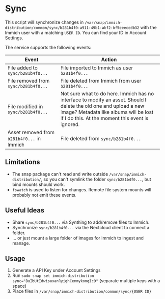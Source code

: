 # Sync

This script will synchronize changes in `/var/snap/immich-distribution/common/sync/b281b4f0-a911-49b1-abf2-bf5eeecedb32` with the Immich user with a matching `USER ID`. You can find your ID in Account Settings.

The service supports the following events:

| Event | Action |
| ----- | ------ |
| File added to `sync/b281b4f0...` | File imported to Immich as user `b281b4f0...` |
| File removed from `sync/b281b4f0...` | File deleted from Immich from user `b281b4f0...` |
| File modified in `sync/b281b4f0...` | Not sure what to do here. Immich has no interface to modify an asset. Should I delete the old one and upload a new image? Metadata like albums will be lost if I do this. At the moment this event is ignored.
| Asset removed from `b281b4f0...` in Immich | File deleted from `sync/b281b4f0...` |

## Limitations

* The snap package can't read and write outside `/var/snap/immich-distribution/`, so you can't symlink the folder `sync/b281b4f0...`, but bind mounts should work.
* `fswatch` is used to listen for changes. Remote file system mounts will probably not emit these events.

## Useful Ideas

* Share `sync/b281b4f0...` via Synthing to add/remove files to Immich.
* Synchronize `sync/b281b4f0...` via the Nextcloud client to connect a folder.
* ... or just mount a large folder of images for Immich to ingest and manage.

## Usage

1. Generate a API Key under Account Settings
2. Run `sudo snap set immich-distribution sync="BuIbUtIdwisuxanRyighCenmykongIc9"` (separate multiple keys with a space)
3. Place files in `/var/snap/immich-distribution/common/sync/{USER ID}`
